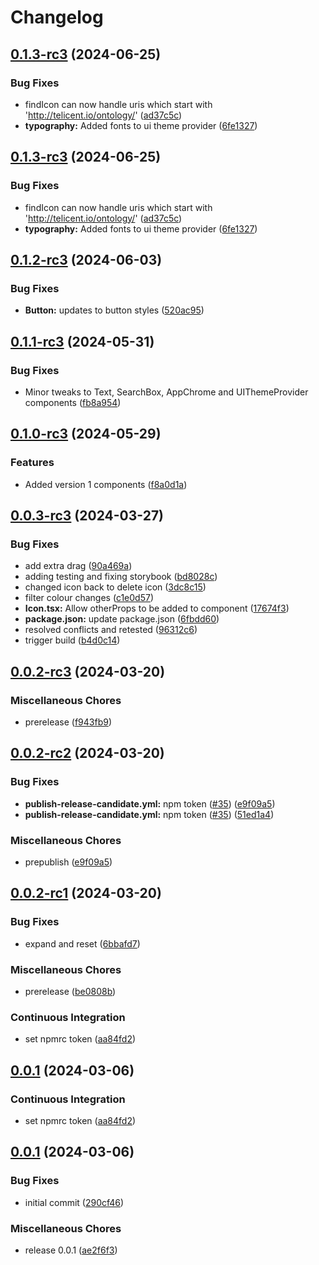 # Changelog

## [0.1.3-rc3](https://github.com/telicent-oss/telicent-ds/compare/v0.1.2-rc3...v0.1.3-rc3) (2024-06-25)


### Bug Fixes

* findIcon can now handle uris which start with 'http://telicent.io/ontology/' ([ad37c5c](https://github.com/telicent-oss/telicent-ds/commit/ad37c5c5ad8a3bf8641845dcb4b8acdedcf8843a))
* **typography:** Added fonts to ui theme provider ([6fe1327](https://github.com/telicent-oss/telicent-ds/commit/6fe1327cd2e07588d68304abc49ef63ee9378e2a))

## [0.1.3-rc3](https://github.com/telicent-oss/telicent-ds/compare/v0.1.2-rc3...v0.1.3-rc3) (2024-06-25)


### Bug Fixes

* findIcon can now handle uris which start with 'http://telicent.io/ontology/' ([ad37c5c](https://github.com/telicent-oss/telicent-ds/commit/ad37c5c5ad8a3bf8641845dcb4b8acdedcf8843a))
* **typography:** Added fonts to ui theme provider ([6fe1327](https://github.com/telicent-oss/telicent-ds/commit/6fe1327cd2e07588d68304abc49ef63ee9378e2a))

## [0.1.2-rc3](https://github.com/telicent-oss/telicent-ds/compare/v0.1.1-rc3...v0.1.2-rc3) (2024-06-03)


### Bug Fixes

* **Button:** updates to button styles ([520ac95](https://github.com/telicent-oss/telicent-ds/commit/520ac9595353e389afb8693c7379d550425faaa0))

## [0.1.1-rc3](https://github.com/telicent-oss/telicent-ds/compare/v0.1.0-rc3...v0.1.1-rc3) (2024-05-31)


### Bug Fixes

* Minor tweaks to Text, SearchBox, AppChrome and UIThemeProvider components ([fb8a954](https://github.com/telicent-oss/telicent-ds/commit/fb8a9549fba2148f57324e4c08a2d746db9096a0))

## [0.1.0-rc3](https://github.com/telicent-oss/telicent-ds/compare/v0.0.3-rc3...v0.1.0-rc3) (2024-05-29)


### Features

* Added version 1 components ([f8a0d1a](https://github.com/telicent-oss/telicent-ds/commit/f8a0d1a5c5ef3a0e08aa4ffae99b7e8e80a6b4ec))

## [0.0.3-rc3](https://github.com/telicent-oss/telicent-ds/compare/v0.0.2-rc3...v0.0.3-rc3) (2024-03-27)


### Bug Fixes

* add extra drag ([90a469a](https://github.com/telicent-oss/telicent-ds/commit/90a469a34c8d0aabb0d80c9affa133796461adb9))
* adding testing and fixing storybook ([bd8028c](https://github.com/telicent-oss/telicent-ds/commit/bd8028c22b28422ccf424c90f807c613c36e3876))
* changed icon back to delete icon ([3dc8c15](https://github.com/telicent-oss/telicent-ds/commit/3dc8c158f5ae16c6de52960fb7ebfcc127bf22e3))
* filter colour changes ([c1e0d57](https://github.com/telicent-oss/telicent-ds/commit/c1e0d57b62dd7037c261af75b4f3629a9061901b))
* **Icon.tsx:** Allow otherProps to be added to component ([17674f3](https://github.com/telicent-oss/telicent-ds/commit/17674f32edb73a74b47fdb6bd06b07086aa263fd))
* **package.json:** update package.json ([6fbdd60](https://github.com/telicent-oss/telicent-ds/commit/6fbdd60f972d50177dc395699ddc217ff2426d6f))
* resolved conflicts and retested ([96312c6](https://github.com/telicent-oss/telicent-ds/commit/96312c67bdce156e1615b3ae07e93f25f5b5ccc4))
* trigger build ([b4d0c14](https://github.com/telicent-oss/telicent-ds/commit/b4d0c14b8eaac92478e37dd4f2a3352f275a40a8))

## [0.0.2-rc3](https://github.com/telicent-oss/telicent-ds/compare/v0.0.2-rc2...v0.0.2-rc3) (2024-03-20)


### Miscellaneous Chores

* prerelease ([f943fb9](https://github.com/telicent-oss/telicent-ds/commit/f943fb9467deb662fd03e4bba48f16c312f1da3d))

## [0.0.2-rc2](https://github.com/telicent-oss/telicent-ds/compare/v0.0.2-rc1...v0.0.2-rc2) (2024-03-20)


### Bug Fixes

* **publish-release-candidate.yml:** npm token ([#35](https://github.com/telicent-oss/telicent-ds/issues/35)) ([e9f09a5](https://github.com/telicent-oss/telicent-ds/commit/e9f09a532caf99d3deedd2de0ba78343d0e15c9b))
* **publish-release-candidate.yml:** npm token ([#35](https://github.com/telicent-oss/telicent-ds/issues/35)) ([51ed1a4](https://github.com/telicent-oss/telicent-ds/commit/51ed1a44e7ebf0048ba42d1afe7ec5b4630d4e3d))


### Miscellaneous Chores

* prepublish ([e9f09a5](https://github.com/telicent-oss/telicent-ds/commit/e9f09a532caf99d3deedd2de0ba78343d0e15c9b))

## [0.0.2-rc1](https://github.com/telicent-oss/telicent-ds/compare/v0.0.1...v0.0.2-rc1) (2024-03-20)


### Bug Fixes

* expand and reset ([6bbafd7](https://github.com/telicent-oss/telicent-ds/commit/6bbafd716567ec5bbe5a001fbc638722a0799abd))


### Miscellaneous Chores

* prerelease ([be0808b](https://github.com/telicent-oss/telicent-ds/commit/be0808b6999a311837cd7640a3276de0ebe20a36))


### Continuous Integration

* set npmrc token ([aa84fd2](https://github.com/telicent-oss/telicent-ds/commit/aa84fd2e10ea5197d1b8e0929fbc46f65c3fe01e))

## [0.0.1](https://github.com/telicent-oss/telicent-ds/compare/v0.0.1...v0.0.1) (2024-03-06)


### Continuous Integration

* set npmrc token ([aa84fd2](https://github.com/telicent-oss/telicent-ds/commit/aa84fd2e10ea5197d1b8e0929fbc46f65c3fe01e))

## [0.0.1](https://github.com/telicent-oss/telicent-ds/compare/v0.0.1...v0.0.1) (2024-03-06)


### Bug Fixes

* initial commit ([290cf46](https://github.com/telicent-oss/telicent-ds/commit/290cf465aa285e408e5c0fa8053ae9ecabe03d2d))


### Miscellaneous Chores

* release 0.0.1 ([ae2f6f3](https://github.com/telicent-oss/telicent-ds/commit/ae2f6f3c06fe6575c080a8ac24b0505f529e3d59))
